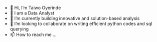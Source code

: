- 👋 Hi, I’m Taiwo Oyerinde
- 👀 I am a Data Analyst
- 🌱 I’m currently building innovative and solution-based analysis
- 💞️ I’m looking to collaborate on writing efficient python codes and sql querying
- 📫 How to reach me ...

<!---
TaiwoOyerinde/TaiwoOyerinde is a ✨ special ✨ repository because its `README.md` (this file) appears on your GitHub profile.
You can click the Preview link to take a look at your changes.
--->
